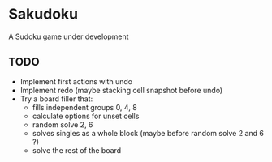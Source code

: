 # Sakudoku

A Sudoku game under development

## TODO
- Implement first actions with undo
- Implement redo (maybe stacking cell snapshot before undo)
- Try a board filler that:
    - fills independent groups 0, 4, 8
    - calculate options for unset cells
    - random solve 2, 6
    - solves singles as a whole block (maybe before random solve 2 and 6 ?)
    - solve the rest of the board